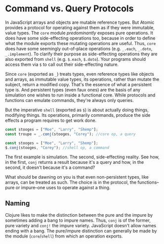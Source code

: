 # Command vs. Query Protocols

In JavaScript arrays and objects are mutable reference types.  But Atomic provides a protocol for operating against them as if they were immutable, value types.  The `core` module *predominantly* exposes pure operations.  It does have some side-effecting operations too, because in order to define what the module exports these mutating operations are useful.  Thus, `core` does have some seemingly out-of-place operations (e.g. `_.each`, `_.doto`, `_.implement`).  To clarify their purpose as side-effecting operations they are also exported from `shell` (e.g. `$.each`, `$.doto`).  Your programs should access them via `$` to call out their side-effecting nature.

Since `core` (exported as `_`) treats types, even reference types like objects and arrays, as immutable value types, its operations, rather than mutate the subject, return a modified copy.  That's the essence of what a persistent type is.  And persistent types (even faux ones) are the basis of any simulation one wishes to run inside a functional core.  While protocols and functions can emulate commands, they're always only queries.

But the imperative `shell` (exported as `$`) is about actually doing things, modifying things.  Its operations, primarily commands, produce the side effects a program requires to get work done.

```js
const stooges = ["Moe", "Larry", "Shemp"];
const troupe = _.conj(stooges, "Corey"); //core op, a query
```

```js
const stooges = ["Moe", "Larry", "Shemp"];
$.conj(stooges, "Corey"); //shell op, a command
```

The first example is simulation.  The second, side-effecting reality.  See how, in the first, `conj` returns a result because it's a query and how, in the second, it doesn't because it's a command?

What should be dawning on you is that even non-persistent types, like arrays, can be treated as such.  The choice is in the protocol, the functions–pure or impure–one uses to operate against a thing.

## Naming

Clojure likes to make the distinction between the pure and the impure by sometimes adding a bang to impure names.  Thus, `conj` is of the former, pure variety and `conj!` the impure variety.  JavaScript doesn't allow names ending with a bang.  The pure/impure distinction can generally be made by the module (`core`/`shell`) from which an operation exports.
